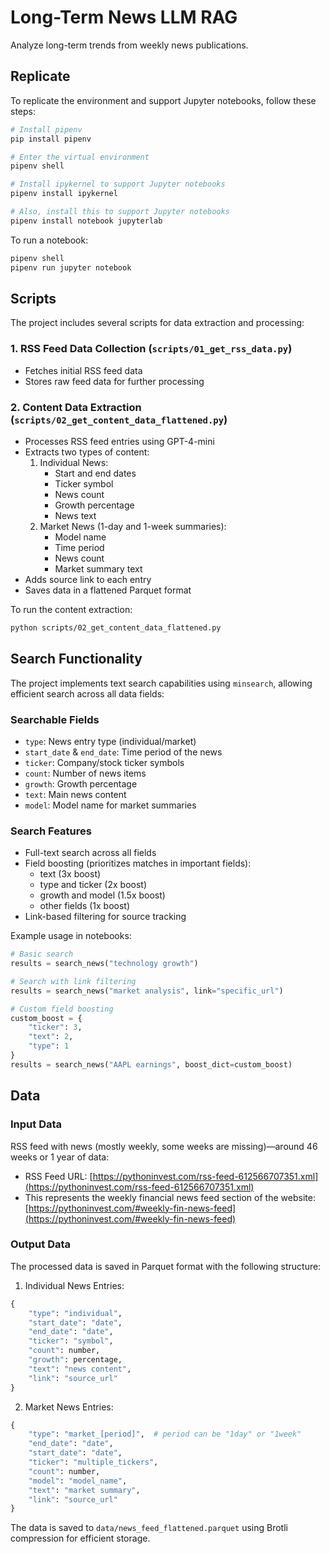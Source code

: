 # Long-Term News LLM RAG
Analyze long-term trends from weekly news publications.

## Replicate
To replicate the environment and support Jupyter notebooks, follow these steps:

```bash
# Install pipenv
pip install pipenv

# Enter the virtual environment
pipenv shell

# Install ipykernel to support Jupyter notebooks
pipenv install ipykernel

# Also, install this to support Jupyter notebooks
pipenv install notebook jupyterlab 
```

To run a notebook:
```bash
pipenv shell
pipenv run jupyter notebook    
```

## Scripts

The project includes several scripts for data extraction and processing:

### 1. RSS Feed Data Collection (`scripts/01_get_rss_data.py`)
- Fetches initial RSS feed data
- Stores raw feed data for further processing

### 2. Content Data Extraction (`scripts/02_get_content_data_flattened.py`)
- Processes RSS feed entries using GPT-4-mini
- Extracts two types of content:
  1. Individual News:
     - Start and end dates
     - Ticker symbol
     - News count
     - Growth percentage
     - News text
  2. Market News (1-day and 1-week summaries):
     - Model name
     - Time period
     - News count
     - Market summary text
- Adds source link to each entry
- Saves data in a flattened Parquet format

To run the content extraction:
```bash
python scripts/02_get_content_data_flattened.py
```

## Search Functionality

The project implements text search capabilities using `minsearch`, allowing efficient search across all data fields:

### Searchable Fields
- `type`: News entry type (individual/market)
- `start_date` & `end_date`: Time period of the news
- `ticker`: Company/stock ticker symbols
- `count`: Number of news items
- `growth`: Growth percentage
- `text`: Main news content
- `model`: Model name for market summaries

### Search Features
- Full-text search across all fields
- Field boosting (prioritizes matches in important fields):
  * text (3x boost)
  * type and ticker (2x boost)
  * growth and model (1.5x boost)
  * other fields (1x boost)
- Link-based filtering for source tracking

Example usage in notebooks:
```python
# Basic search
results = search_news("technology growth")

# Search with link filtering
results = search_news("market analysis", link="specific_url")

# Custom field boosting
custom_boost = {
    "ticker": 3,
    "text": 2,
    "type": 1
}
results = search_news("AAPL earnings", boost_dict=custom_boost)
```

## Data

### Input Data
RSS feed with news (mostly weekly, some weeks are missing)—around 46 weeks or 1 year of data:

- RSS Feed URL: [https://pythoninvest.com/rss-feed-612566707351.xml](https://pythoninvest.com/rss-feed-612566707351.xml)
- This represents the weekly financial news feed section of the website: [https://pythoninvest.com/#weekly-fin-news-feed](https://pythoninvest.com/#weekly-fin-news-feed)

### Output Data
The processed data is saved in Parquet format with the following structure:

1. Individual News Entries:
```python
{
    "type": "individual",
    "start_date": "date",
    "end_date": "date",
    "ticker": "symbol",
    "count": number,
    "growth": percentage,
    "text": "news content",
    "link": "source_url"
}
```

2. Market News Entries:
```python
{
    "type": "market_[period]",  # period can be "1day" or "1week"
    "end_date": "date",
    "start_date": "date",
    "ticker": "multiple_tickers",
    "count": number,
    "model": "model_name",
    "text": "market summary",
    "link": "source_url"
}
```

The data is saved to `data/news_feed_flattened.parquet` using Brotli compression for efficient storage.
